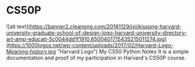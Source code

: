 # CS50P
![alt text](https://banner2.cleanpng.com/20181129/jxj/kisspng-harvard-university-graduate-school-of-design-logo-harvard-university-directory-art-amp-educati-5c0044dd1f1910.6500401715435215011274.jpg](https://1000logos.net/wp-content/uploads/2017/02/Harvard-Logo-Meaning-history.jpg "Harvard Logo")
My CS50 Python Notes
It is a simple documentation and proof of my participation in Harvard's CS50P course.
